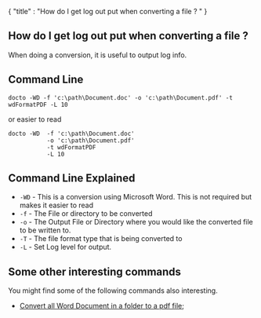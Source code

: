 {
    "title" : "How do I get log out put when converting a file ? " 
}

How do I get log out put when converting a file ?         
-

When doing a conversion, it is useful to output log info.

Command Line 
-

 ````
 docto -WD -f 'c:\path\Document.doc' -o 'c:\path\Document.pdf' -t wdFormatPDF -L 10
 ````
 or easier to read
 ````
 docto -WD  -f 'c:\path\Document.doc' 
            -o 'c:\path\Document.pdf' 
            -t wdFormatPDF 
            -L 10
 ````

Command Line Explained 
-

 - `-WD` -  This is a conversion using Microsoft Word.  This is not required but makes it easier to read
 - `-f` -  The File or directory to be converted 
 - `-o` -  The Output File or Directory where you would like the converted file to be written to.
 - `-T` -  The file format type that is being converted to
 - `-L` -  Set Log level for output.




Some other interesting commands
-

You might find some of the following commands also interesting.

- [Convert all Word Document in a folder to a pdf file](ConvertDirDocToFilepdf.md);
    

